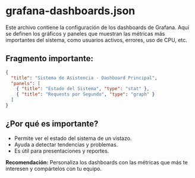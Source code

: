 # grafana-dashboards.json

Este archivo contiene la configuración de los dashboards de Grafana. Aquí se definen los gráficos y paneles que muestran las métricas más importantes del sistema, como usuarios activos, errores, uso de CPU, etc.

## Fragmento importante:
```json
{
  "title": "Sistema de Asistencia - Dashboard Principal",
  "panels": [
    { "title": "Estado del Sistema", "type": "stat" },
    { "title": "Requests por Segundo", "type": "graph" }
  ]
}
```

## ¿Por qué es importante?
- Permite ver el estado del sistema de un vistazo.
- Ayuda a detectar tendencias y problemas.
- Es útil para presentaciones y reportes.

**Recomendación:**
Personaliza los dashboards con las métricas que más te interesen y compártelos con tu equipo. 